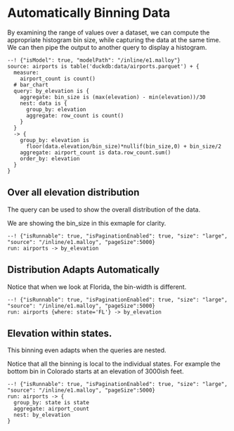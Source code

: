 # Automatically Binning Data
By examining the range of values over a dataset, we can compute the appropriate histogram bin size, while capturing the data at the same time.  We can then pipe the output to another query to display a histogram.

```malloy
--! {"isModel": true, "modelPath": "/inline/e1.malloy"}
source: airports is table('duckdb:data/airports.parquet') + {
  measure: 
    airport_count is count()
  # bar_chart
  query: by_elevation is {
    aggregate: bin_size is (max(elevation) - min(elevation))/30
    nest: data is {
      group_by: elevation
      aggregate: row_count is count()
    }
  }
  -> {
    group_by: elevation is 
      floor(data.elevation/bin_size)*nullif(bin_size,0) + bin_size/2
    aggregate: airport_count is data.row_count.sum()
    order_by: elevation
  }
}
```
## Over all elevation distribution

The query can be used to show the overall distribution of the data.

We are showing the bin_size in this exmaple for clarity.
```malloy
--! {"isRunnable": true, "isPaginationEnabled": true, "size": "large", "source": "/inline/e1.malloy", "pageSize":5000}
run: airports -> by_elevation
```

## Distribution Adapts Automatically
Notice that when we look at Florida, the bin-width is different.
```malloy
--! {"isRunnable": true, "isPaginationEnabled": true, "size": "large", "source": "/inline/e1.malloy", "pageSize":5000}
run: airports {where: state='FL'} -> by_elevation
```

## Elevation within states.
This binning even adapts when the queries are nested.

Notice that all the binning is local to the individual states.  For example the bottom bin in Colorado starts at an elevation of 3000ish feet.
```malloy
--! {"isRunnable": true, "isPaginationEnabled": true, "size": "large", "source": "/inline/e1.malloy", "pageSize":5000}
run: airports -> {
  group_by: state is state
  aggregate: airport_count
  nest: by_elevation
}
```